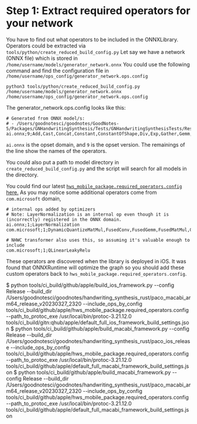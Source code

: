 # Step 1: Extract required operators for your network
You have to find out what operators to be included in the ONNXLibrary.
Operators could be extracted via `tools/python/create_reduced_build_config.py`
Let say we have a network (ONNX file) which is stored in `/home/username/models/generator_network.onnx`
You could use the following command and find the configuration file in `/home/username/ops_config/generator_network.ops.config`

```
python3 tools/python/create_reduced_build_config.py /home/username/models/generator_network.onnx /home/username/ops_config/generator_network.ops.config
```

The generator_network.ops.config looks like this: 
```
# Generated from ONNX model/s:
# - /Users/goodnotesci/goodnotes/GoodNotes-5/Packages/GNHandwritingSynthesis/Tests/GNHandwritingSynthesisTests/Resources/models/generator_network.onnx
ai.onnx;9;Add,Cast,Concat,Constant,ConstantOfShape,Div,Exp,Gather,Gemm,LogSoftmax,MatMul,Mul,Neg,NonZero,ReduceSum,Reshape,Shape,Sigmoid,Slice,Softmax,Softplus,Split,Squeeze,Sub,Tanh,Transpose,Unsqueeze
```

`ai.onnx` is the opset domain, and `9` is the opset version. The remainings of the line show the names of the operators.

You could also put a path to model directory in `create_reduced_build_config.py` and the script will search for all models in the directory. 

You could find our latest [`hws_mobile_package.required_operators.config` here.](https://github.com/GoodNotes/onnxruntime/blob/develop/tools/ci_build/github/apple/hws_mobile_package.required_operators.config)
As you may notice some additional operators come from `com.microsoft` domain,
```
# internal ops added by optimizers
# Note: LayerNormalization is an internal op even though it is (incorrectly) registered in the ONNX domain.
ai.onnx;1;LayerNormalization
com.microsoft;1;DynamicQuantizeMatMul,FusedConv,FusedGemm,FusedMatMul,Gelu,MatMulIntegerToFloat,NhwcMaxPool,QLinearAdd,QLinearAveragePool,QLinearConv,QLinearGlobalAveragePool,QLinearMul,QLinearSigmoid,QuickGelu

# NHWC transformer also uses this, so assuming it's valuable enough to include
com.microsoft;1;QLinearLeakyRelu
```
These operators are discovered when the library is deployed in iOS. It was found that ONNXRuntime will optimize the graph so you should add these custom operators back to `hws_mobile_package.required_operators.config`.



$ python tools/ci_build/github/apple/build_ios_framework.py --config Release --build_dir /Users/goodnotesci/goodnotes/handwriting_synthesis_rust/paco_macabi_arm64_release_v20230327_2320 --include_ops_by_config tools/ci_build/github/apple/hws_mobile_package.required_operators.config --path_to_protoc_exe /usr/local/bin/protoc-3.21.12.0 tools/ci_build/gitn:qhub/apple/default_full_ios_framework_build_settings.json
$ python tools/ci_build/github/apple/build_macabi_framework.py --config Release --build_dir /Users/goodnotesci/goodnotes/handwriting_synthesis_rust/paco_ios_release --include_ops_by_config tools/ci_build/github/apple/hws_mobile_package.required_operators.config --path_to_protoc_exe /usr/local/bin/protoc-3.21.12.0 tools/ci_build/github/apple/default_full_macabi_framework_build_settings.json
$ python tools/ci_build/github/apple/build_macabi_framework.py --config Release --build_dir /Users/goodnotesci/goodnotes/handwriting_synthesis_rust/paco_macabi_arm64_release_v20230327_2320 --include_ops_by_config tools/ci_build/github/apple/hws_mobile_package.required_operators.config --path_to_protoc_exe /usr/local/bin/protoc-3.21.12.0 tools/ci_build/github/apple/default_full_macabi_framework_build_settings.json
